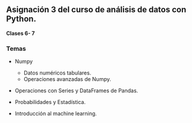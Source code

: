 ##  Asignación 3 del curso de análisis de datos con Python.

**Clases  6- 7**

### Temas 

* Numpy 
     - Datos numéricos tabulares.
     - Operaciones avanzadas de Numpy.

* Operaciones con Series y DataFrames de Pandas.

* Probabilidades y Estadística.

* Introducción al machine learning.
  
